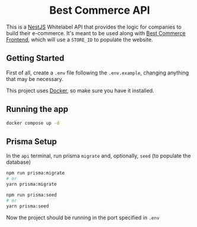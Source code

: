 <h1 align="center">Best Commerce API</h1>

This is a [NestJS](https://github.com/nestjs/nest) Whitelabel API that provides the logic for companies to build their e-commerce. It's meant to be used along with [Best Commerce Frontend](https://github.com/Marceometry/best-commerce-frontend), which will use a `STORE_ID` to populate the website.

## Getting Started

First of all, create a `.env` file following the `.env.example`, changing anything that may be necessary.

This project uses [Docker](https://www.docker.com/), so make sure you have it installed.

## Running the app

```bash
docker compose up -d
```

## Prisma Setup

In the `api` terminal, run prisma `migrate` and, optionally, `seed` (to populate the database)

```bash
npm run prisma:migrate
# or
yarn prisma:migrate
```

```bash
npm run prisma:seed
# or
yarn prisma:seed
```

Now the project should be running in the port specified in `.env`
